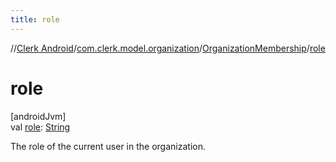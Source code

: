 ```yaml
---
title: role
---
```

//[Clerk Android](../../../index.html)/[com.clerk.model.organization](../index.html)/[OrganizationMembership](index.html)/[role](role.html)



# role



[androidJvm]\
val [role](role.html): [String](https://kotlinlang.org/api/latest/jvm/stdlib/kotlin-stdlib/kotlin/-string/index.html)



The role of the current user in the organization.




